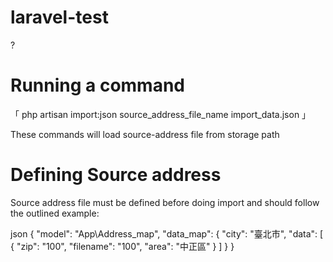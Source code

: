 # laravel-test
?
# Running a command

「
 php artisan import:json source_address_file_name import_data.json
」

These commands will load source-address file from storage path

# Defining Source address 
Source address file must be defined before doing import and should follow the outlined example:

json
{
    "model": "App\\Address_map",
    "data_map": {
        "city": "臺北市",
        "data": [
            {
                "zip": "100",
                "filename": "100",
                "area": "中正區"
            }
        ]
    }
}
